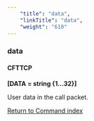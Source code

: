 ```yaml
---
    "title": "data",
    "linkTitle": "data",
    "weight": "610"
---
```

<span id="data"></span>

### data

#### CFTTCP

****[DATA = string {1...32}]****

User data in the call packet.

[Return to Command index](../../)
